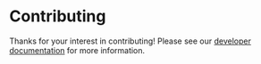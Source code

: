 # Contributing

Thanks for your interest in contributing! Please see our [developer documentation](../docs/index.md) for more information.
